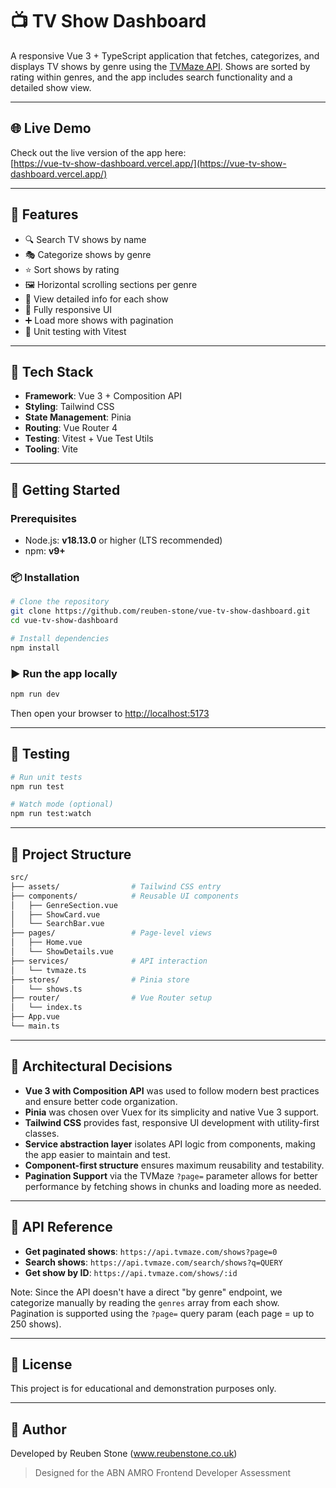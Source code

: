# 📺 TV Show Dashboard

A responsive Vue 3 + TypeScript application that fetches, categorizes, and displays TV shows by genre using the [TVMaze API](https://www.tvmaze.com/api). Shows are sorted by rating within genres, and the app includes search functionality and a detailed show view.

---

## 🌐 Live Demo

Check out the live version of the app here:  
[https://vue-tv-show-dashboard.vercel.app/](https://vue-tv-show-dashboard.vercel.app/)

---

## 🧠 Features

- 🔍 Search TV shows by name
- 🎭 Categorize shows by genre
- ⭐ Sort shows by rating
- 🖼️ Horizontal scrolling sections per genre
- 📄 View detailed info for each show
- 📱 Fully responsive UI
- ➕ Load more shows with pagination
- 🧪 Unit testing with Vitest

---

## 🧰 Tech Stack

- **Framework**: Vue 3 + Composition API
- **Styling**: Tailwind CSS
- **State Management**: Pinia
- **Routing**: Vue Router 4
- **Testing**: Vitest + Vue Test Utils
- **Tooling**: Vite

---

## 🚀 Getting Started

### Prerequisites

- Node.js: **v18.13.0** or higher (LTS recommended)
- npm: **v9+**

### 📦 Installation

```bash
# Clone the repository
git clone https://github.com/reuben-stone/vue-tv-show-dashboard.git
cd vue-tv-show-dashboard

# Install dependencies
npm install
```

### ▶️ Run the app locally

```bash
npm run dev
```

Then open your browser to [http://localhost:5173](http://localhost:5173)

---

## 🧪 Testing

```bash
# Run unit tests
npm run test

# Watch mode (optional)
npm run test:watch
```

---

## 📁 Project Structure

```bash
src/
├── assets/                # Tailwind CSS entry
├── components/            # Reusable UI components
│   ├── GenreSection.vue
│   ├── ShowCard.vue
│   └── SearchBar.vue
├── pages/                 # Page-level views
│   ├── Home.vue
│   └── ShowDetails.vue
├── services/              # API interaction
│   └── tvmaze.ts
├── stores/                # Pinia store
│   └── shows.ts
├── router/                # Vue Router setup
│   └── index.ts
├── App.vue
└── main.ts
```

---

## 🧱 Architectural Decisions

- **Vue 3 with Composition API** was used to follow modern best practices and ensure better code organization.
- **Pinia** was chosen over Vuex for its simplicity and native Vue 3 support.
- **Tailwind CSS** provides fast, responsive UI development with utility-first classes.
- **Service abstraction layer** isolates API logic from components, making the app easier to maintain and test.
- **Component-first structure** ensures maximum reusability and testability.
- **Pagination Support** via the TVMaze `?page=` parameter allows for better performance by fetching shows in chunks and loading more as needed.

---

## 🔗 API Reference

- **Get paginated shows**: `https://api.tvmaze.com/shows?page=0`
- **Search shows**: `https://api.tvmaze.com/search/shows?q=QUERY`
- **Get show by ID**: `https://api.tvmaze.com/shows/:id`

Note: Since the API doesn't have a direct "by genre" endpoint, we categorize manually by reading the `genres` array from each show. Pagination is supported using the `?page=` query param (each page = up to 250 shows).

---
<!-- 
## 📸 Screenshots

--- -->

## 📄 License

This project is for educational and demonstration purposes only.

---

## 👋 Author

Developed by Reuben Stone (www.reubenstone.co.uk)

> Designed for the ABN AMRO Frontend Developer Assessment
